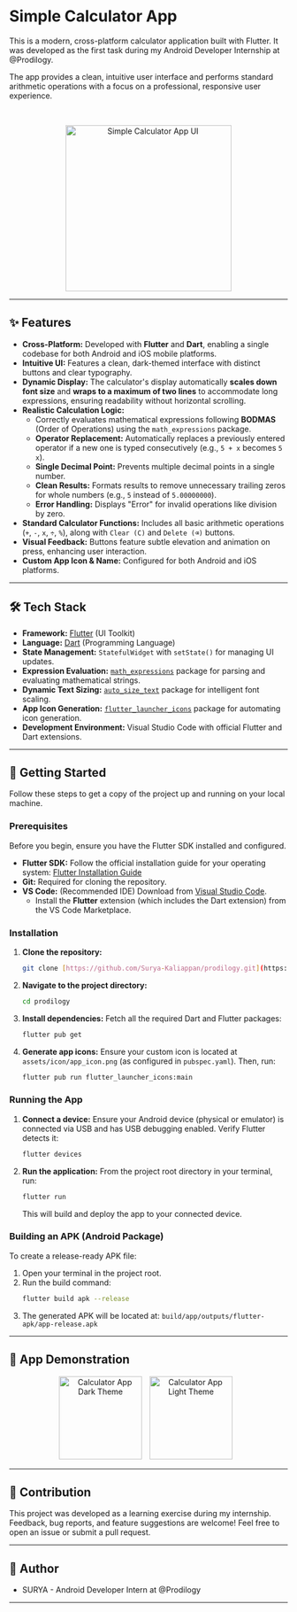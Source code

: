 # Simple Calculator App

This is a modern, cross-platform calculator application built with Flutter. It was developed as the first task during my Android Developer Internship at @Prodilogy.

The app provides a clean, intuitive user interface and performs standard arithmetic operations with a focus on a professional, responsive user experience.

<br>

<p align="center">
  <!-- Replace this with an actual image URL of your app's UI on GitHub -->
  <img src="https://via.placeholder.com/400x800?text=Calculator+App+Screenshot" alt="Simple Calculator App UI" width="300"/>
</p>

---

## ✨ Features

* **Cross-Platform:** Developed with **Flutter** and **Dart**, enabling a single codebase for both Android and iOS mobile platforms.
* **Intuitive UI:** Features a clean, dark-themed interface with distinct buttons and clear typography.
* **Dynamic Display:** The calculator's display automatically **scales down font size** and **wraps to a maximum of two lines** to accommodate long expressions, ensuring readability without horizontal scrolling.
* **Realistic Calculation Logic:**
    * Correctly evaluates mathematical expressions following **BODMAS** (Order of Operations) using the `math_expressions` package.
    * **Operator Replacement:** Automatically replaces a previously entered operator if a new one is typed consecutively (e.g., `5 + x` becomes `5 x`).
    * **Single Decimal Point:** Prevents multiple decimal points in a single number.
    * **Clean Results:** Formats results to remove unnecessary trailing zeros for whole numbers (e.g., `5` instead of `5.00000000`).
    * **Error Handling:** Displays "Error" for invalid operations like division by zero.
* **Standard Calculator Functions:** Includes all basic arithmetic operations (`+`, `-`, `x`, `÷`, `%`), along with `Clear (C)` and `Delete (⌫)` buttons.
* **Visual Feedback:** Buttons feature subtle elevation and animation on press, enhancing user interaction.
* **Custom App Icon & Name:** Configured for both Android and iOS platforms.

---

## 🛠️ Tech Stack

* **Framework:** [Flutter](https://flutter.dev/) (UI Toolkit)
* **Language:** [Dart](https://dart.dev/) (Programming Language)
* **State Management:** `StatefulWidget` with `setState()` for managing UI updates.
* **Expression Evaluation:** [`math_expressions`](https://pub.dev/packages/math_expressions) package for parsing and evaluating mathematical strings.
* **Dynamic Text Sizing:** [`auto_size_text`](https://pub.dev/packages/auto_size_text) package for intelligent font scaling.
* **App Icon Generation:** [`flutter_launcher_icons`](https://pub.dev/packages/flutter_launcher_icons) package for automating icon generation.
* **Development Environment:** Visual Studio Code with official Flutter and Dart extensions.

---

## 🚀 Getting Started

Follow these steps to get a copy of the project up and running on your local machine.

### Prerequisites

Before you begin, ensure you have the Flutter SDK installed and configured.

* **Flutter SDK:** Follow the official installation guide for your operating system: [Flutter Installation Guide](https://flutter.dev/docs/get-started/install)
* **Git:** Required for cloning the repository.
* **VS Code:** (Recommended IDE) Download from [Visual Studio Code](https://code.visualstudio.com/).
    * Install the **Flutter** extension (which includes the Dart extension) from the VS Code Marketplace.

### Installation

1.  **Clone the repository:**
    ```bash
    git clone [https://github.com/Surya-Kaliappan/prodilogy.git](https://github.com/Surya-Kaliappan/prodilogy.git)
    ```

2.  **Navigate to the project directory:**
    ```bash
    cd prodilogy
    ```

3.  **Install dependencies:**
    Fetch all the required Dart and Flutter packages:
    ```bash
    flutter pub get
    ```

4.  **Generate app icons:**
    Ensure your custom icon is located at `assets/icon/app_icon.png` (as configured in `pubspec.yaml`). Then, run:
    ```bash
    flutter pub run flutter_launcher_icons:main
    ```

### Running the App

1.  **Connect a device:**
    Ensure your Android device (physical or emulator) is connected via USB and has USB debugging enabled.
    Verify Flutter detects it:
    ```bash
    flutter devices
    ```

2.  **Run the application:**
    From the project root directory in your terminal, run:
    ```bash
    flutter run
    ```
    This will build and deploy the app to your connected device.

### Building an APK (Android Package)

To create a release-ready APK file:

1.  Open your terminal in the project root.
2.  Run the build command:
    ```bash
    flutter build apk --release
    ```
3.  The generated APK will be located at:
    `build/app/outputs/flutter-apk/app-release.apk`

---

## 📱 App Demonstration

<p align="center">
  <img src="https://media.licdn.com/dms/image/v2/D5622AQElmG3sfCktoQ/feedshare-shrink_1280/B56Zh9tfvNHcAk-/0/1754455736651?e=1757548800&v=beta&t=3-_wE5RexFoV0RndZ9-5PLw-_sTWLC-wsESthgCx1eI" alt="Calculator App Dark Theme" width="150" style="margin-right: 10px;"/>
  <img src="https://media.licdn.com/dms/image/v2/D5622AQEQvg3cPmZBNw/feedshare-shrink_1280/B56Zh9tfvTHcAo-/0/1754455736964?e=1757548800&v=beta&t=EPOCIurWmgEVDo2rMNfD_aFn3DI2ziQXbmFjr1MtaBc" alt="Calculator App Light Theme" width="150" style="margin-right: 10px;"/>
</p>

---

## 🤝 Contribution

This project was developed as a learning exercise during my internship. Feedback, bug reports, and feature suggestions are welcome! Feel free to open an issue or submit a pull request.

---

## 🧑 Author

* SURYA - Android Developer Intern at @Prodilogy

---
